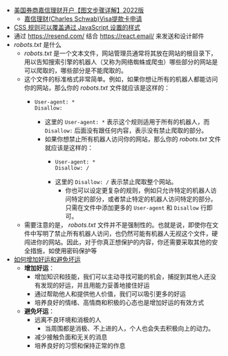 - [美国券商嘉信理财开户【图文步骤详解】2022版](https://readingoutpost.com/charles-schwab-open-account/)
	- [嘉信理财(Charles Schwab)Visa提款卡申请](http://www.sugarforex.com/securities/schwab-visa-debit-card.html)
- [CSS 规则可以覆盖通过 JavaScript 设置的样式](https://twitter.com/awesomekling/status/1660319607939375106)
- 通过 https://resend.com/ 结合 https://react.email/ 来发送和设计邮件
- *robots.txt* 是什么
	- *robots.txt* 是一个文本文件，网站管理员通常将其放在网站的根目录下，用以告知搜索引擎的机器人（又称为网络蜘蛛或爬虫）哪些部分的网站是可以爬取的，哪些部分是不能爬取的。
	- 这个文件的标准格式非常简单。例如，如果你想让所有的机器人都能访问你的网站，那么你的 *robots.txt* 文件就应该是这样的：
		- ```
		  User-agent: *
		  Disallow:
		  ```
			- 这里的 `User-agent: *` 表示这个规则适用于所有的机器人，而 `Disallow:` 后面没有跟任何内容，表示没有禁止爬取的部分。
			- 如果你想禁止所有机器人访问你的网站，那么你的 *robots.txt* 文件就应该是这样的：
				- ```
				  User-agent: *
				  Disallow: /
				  ```
				- 这里的 `Disallow: /` 表示禁止爬取整个网站。
					- 你也可以设定更复杂的规则，例如只允许特定的机器人访问特定的部分，或者禁止特定的机器人访问特定的部分。只需在文件中添加更多的 `User-agent` 和 `Disallow` 行即可。
	- 需要注意的是， *robots.txt* 文件并不是强制性的。也就是说，即使你在文件中写明了禁止所有机器人访问，也仍然可能有机器人无视这个文件，硬闯进你的网站。因此，对于你真正想保护的内容，你还需要采取其他的安全措施，如使用密码保护等
- [如何增加好运和避免坏运](https://vocus.cc/article/644253e3fd89780001dde99f)
	- **增加好运**：
		- 增加知识和技能，我们可以主动寻找可能的机会，捕捉到其他人还没有发现的好运，并且用能力妥善地接住好运
		- 通过帮助他人和提供他人价值，我们可以吸引更多的好运
		- 培养良好的情绪、高情商和积极的心态也是增加好运的有效方式
	- **避免坏运**：
		- 远离不良环境和消极的人
			- 当周围都是消极、不上进的人，个人也会失去积极向上的动力。
		- 减少接触负面和无关的消息
		- 培养良好的习惯和保持正常的作息